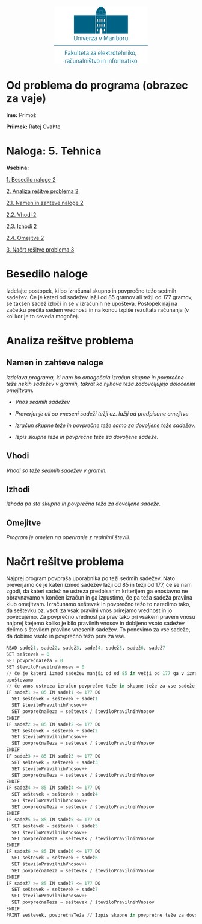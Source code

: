 <p align="center">
  <img width="250" height="150" src="media/feri_logo.png" />
</p>

# Od problema do programa (obrazec za vaje)

**Ime:** Primož

**Priimek:** Ratej Cvahte

# **Naloga:** 5. Tehnica

**Vsebina:**

[1. Besedilo naloge 2](#besedilo-naloge)

[2. Analiza rešitve problema 2](#_Toc433790091)

[2.1. Namen in zahteve naloge 2](#_Toc433790092)

[2.2. Vhodi 2](#_Toc433790093)

[2.3. Izhodi 2](#izhodi)

[2.4. Omejitve 2](#omejitve)

[3. Načrt rešitve problema 3](#_Toc433790096)

# Besedilo naloge

Izdelajte postopek, ki bo izračunal skupno in povprečno težo sedmih sadežev. Če
je kateri od sadežev lažji od 85 gramov ali težji od 177 gramov, se takšen sadež
izloči in se v izračunih ne upošteva. Postopek naj na začetku prečita sedem
vrednosti in na koncu izpiše rezultata računanja (v kolikor je to seveda
mogoče).

# Analiza rešitve problema

## Namen in zahteve naloge

*Izdelava programa, ki nam bo omogočala izračun skupne in povprečne teže nekih
sadežev v gramih, takrat ko njihova teža zadovoljujejo določenim omejitvam.*

-   *Vnos sedmih sadežev*

-   *Preverjanje ali so vneseni sadeži težji oz. lažji od predpisane omejitve*

-   *Izračun skupne teže in povprečne teže samo za dovoljene teže sadežev.*

-   *Izpis skupne teže in povprečne teže za dovoljene sadeže.*

## Vhodi

*Vhodi so teže sedmih sadežev v gramih.*

## Izhodi

*Izhoda pa sta skupna in povprečna teža za dovoljene sadeže.*

## Omejitve

*Program je omejen na operiranje z realnimi števili.*

# Načrt rešitve problema

Najprej program povpraša uporabnika po teži sedmih sadežev. Nato preverjamo če
je kateri izmed sadežev lažji od 85 in težji od 177, če se nam zgodi, da kateri
sadež ne ustreza predpisanim kriterijem ga enostavno ne obravnavamo v končen
izračun in ga izpustimo, če pa teža sadeža pravilna klub omejitvam. Izračunamo
seštevek in povprečno težo to naredimo tako, da seštevku oz. vsoti za vsak
pravilni vnos prirejamo vrednost in jo povečujemo. Za povprečno vrednost pa prav
tako pri vsakem pravem vnosu najprej štejemo koliko je bilo pravilnih vnosov in
dobljeno vsoto sadežev delimo s številom pravilno vnesenih sadežev. To ponovimo
za vse sadeže, da dobimo vsoto in povprečno težo prav za vse.
```python
READ sadež1, sadež2, sadež3, sadež4, sadež5, sadež6, sadež7 
SET seštevek = 0
SET povprečnaTeža = 0
SET številoPravilniVnosev = 0
// če je kateri izmed sadežev manjši od od 85 in večji od 177 ga v izračun ne
upoštevamo
// če vnos ustreza izračun povprečne teže in skupne teže za vse sadeže.
IF sadež1 >= 85 IN sadež1 <= 177 DO  
  SET seštevek = seštevek + sadež1
  SET številoPravilnihVnosov++
  SET povprečnaTeza = seštevek / številoPravilnihVnosov
ENDIF
IF sadež2 >= 85 IN sadež2 <= 177 DO
  SET seštevek = seštevek + sadež2
  SET številoPravilnihVnosov++
  SET povprečnaTeza = seštevek / številoPravilnihVnosov
ENDIF
IF sadež3 >= 85 IN sadež3 <= 177 DO
  SET seštevek = seštevek + sadež3
  SET številoPravilnihVnosov++
  SET povprečnaTeza = seštevek / številoPravilnihVnosov
ENDIF
IF sadež4 >= 85 IN sadež4 <= 177 DO
  SET seštevek = seštevek + sadež4
  SET številoPravilnihVnosov++
  SET povprečnaTeza = seštevek / številoPravilnihVnosov
ENDIF
IF sadež5 >= 85 IN sadež5 <= 177 DO
  SET seštevek = seštevek + sadež5
  SET številoPravilnihVnosov++
  SET povprečnaTeza = seštevek / številoPravilnihVnosov
ENDIF
IF sadež6 >= 85 IN sadež6 <= 177 DO
  SET seštevek = seštevek + sadež6
  SET številoPravilnihVnosov++
  SET povprečnaTeza = seštevek / številoPravilnihVnosov
ENDIF
IF sadež7 >= 85 IN sadež7 <= 177 DO
  SET seštevek = seštevek + sadež7
  SET številoPravilnihVnosov++
  SET povprečnaTeza = seštevek / številoPravilnihVnosov
ENDIF
PRINT seštevek, povprečnaTeža // Izpis skupne in povprečne teže za dovoljene sadeže.
```
